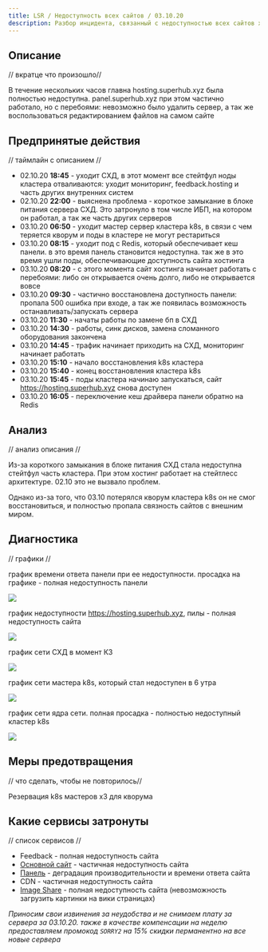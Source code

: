 ```yaml
---
title: LSR / Недоступность всех сайтов / 03.10.20
description: Разбор инцидента, связанный с недоступностью всех сайтов хостинга 03.10.20.
---
```


## Описание
// вкратце что произошло//

В течение нескольких часов главна hosting.superhub.xyz была полностью недоступна. panel.superhub.xyz при этом частично работало, но с перебоями: невозможно было удалить сервер, а так же воспользоваться редактированием файлов на самом сайте

## Предпринятые действия
// таймлайн с описанием //

- 02.10.20 **18:45** - уходит СХД, в этот момент все стейтфул ноды кластера отваливаются: уходит мониторинг, feedback.hosting и часть других внутренних систем
- 02.10.20 **22:00** - выяснена проблема - короткое замыкание в блоке питания сервера СХД. Это затронуло в том числе ИБП, на котором он работал, а так же часть других серверов
- 03.10.20 **06:50** - уходит мастер сервер кластера k8s, в связи с чем теряется кворум и поды в кластере не могут рестариться
- 03.10.20 **08:15** - уходит под с Redis, который обеспечивает кеш панели. в это время панель становится недоступна. так же в это время ушли поды, обеспечивающие доступность сайта хостинга
- 03.10.20 **08:20** - с этого момента сайт хостинга начинает работать с перебоями: либо он открывается очень долго, либо не открывается вовсе
- 03.10.20 **09:30** - частично восстановлена доступность панели: пропала 500 ошибка при входе, а так же появилась возможность останавливать/запускать сервера
- 03.10.20 **11:30** - начаты работы по замене бп в СХД
- 03.10.20 **14:30** - работы, синк дисков, замена сломанного оборудования закончена
- 03.10.20 **14:45** - трафик начинает приходить на СХД, мониторинг начинает работать
- 03.10.20 **15:10** - начало восстановления k8s кластера
- 03.10.20 **15:40** - конец восстановления кластера k8s
- 03.10.20 **15:45** - поды кластера начинаю запускаться, сайт https://hosting.superhub.xyz снова доступен
- 03.10.20 **16:05** - переключение кеш драйвера панели обратно на Redis

## Анализ
// анализ описания //

Из-за короткого замыкания в блоке питания СХД стала недоступна стейтфул часть кластера. При этом хостинг работает на стейтлесс архитектуре. 02.10 это не вызвало проблем. 

Однако из-за того, что 03.10 потерялся кворум кластера k8s он не смог восстановиться, и полностью пропала связность сайтов с внешним миром. 

## Диагностика
// графики //

график времени ответа панели при ее недоступности. просадка на графике - полная недоступность панели

![](/images/lsr/03-10-20/graph1.png)

график недоступности https://hosting.superhub.xyz, пилы - полная недоступность сайта

![](/images/lsr/03-10-20/graph2.png)

график сети СХД в момент КЗ

![](/images/lsr/03-10-20/graph3.png)

график сети мастера k8s, который стал недоступен в 6 утра

![](/images/lsr/03-10-20/graph4.png)

график сети ядра сети. полная просадка - полностью недоступный кластер k8s

![](/images/lsr/03-10-20/graph5.png)

## Меры предотвращения
// что сделать, чтобы не повторилось// 

Резервация k8s мастеров х3 для кворума

## Какие сервисы затронуты
// список сервисов //

- Feedback - полная недоступность сайта
- [Основной сайт](https://superhub.host) - частичная недоступность сайта
- [Панель](https://panel.superhub.host) - деградация производительности и времени ответа сайта
- CDN - частичная недоступность сайта
- [Image Share](https://img.share.superhub.xyz) - полная недоступность сайта (невозможность загрузить картинки на вики страницах)

*Приносим свои извинения за неудобства и не снимаем плату за сервера за 03.10.20. также в качестве компенсации на неделю предоставляем промокод `SORRY2` на 15% скидки перманентно на все новые сервера*
